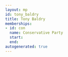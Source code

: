 ```yaml
---
layout: mp
id: tony_baldry
title: Tony Baldry
memberships:
- id: con
  name: Conservative Party
  start: 
  end: 
autogenerated: true
---
```

